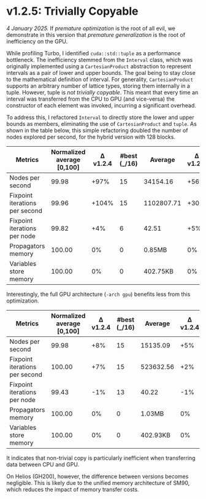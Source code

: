# v1.2.5: Trivially Copyable

_4 January 2025._ If _premature optimization_ is the root of all evil, we demonstrate in this version that _premature generalization_ is the root of inefficiency on the GPU.

While profiling Turbo, I identified `cuda::std::tuple` as a performance bottleneck.
The inefficiency stemmed from the `Interval` class, which was originally implemented using a `CartesianProduct` abstraction to represent intervals as a pair of lower and upper bounds.
The goal being to stay close to the mathematical definition of interval.
For generality, `CartesianProduct` supports an arbitrary number of lattice types, storing them internally in a tuple.
However, tuple is _not trivially copyable_.
This meant that every time an interval was transferred from the CPU to GPU (and vice-versa) the constructor of each element was invoked, incurring a significant overhead.

To address this, I refactored `Interval` to directly store the lower and upper bounds as members, eliminating the use of `CartesianProduct` and `tuple`.
As shown in the table below, this simple refactoring doubled the number of nodes explored per second, for the hybrid version with 128 blocks.

| Metrics | Normalized average [0,100] | Δ v1.2.4 | #best (_/16) | Average | Δ v1.2.4 | Median | Δ v1.2.4 |
|---------|----------------------------|----------|--------------|---------|----------|--------|----------|
| Nodes per second | 99.98 | +97% | 15 | 34154.16 | +56% | 17018.07 | +180% |
| Fixpoint iterations per second | 99.96 | +104% | 15 | 1102807.71 | +30% | 419951.32 | +192% |
| Fixpoint iterations per node | 99.82 | +4% | 6 | 42.51 | +5% | 25.34 | +11% |
| Propagators memory | 100.00 | 0% | 0 | 0.85MB | 0% | 0.42MB | 0% |
| Variables store memory | 100.00 | 0% | 0 | 402.75KB | 0% | 208.20KB | 0% |

Interestingly, the full GPU architecture (`-arch gpu`) benefits less from this optimization.

| Metrics | Normalized average [0,100] | Δ v1.2.4 | #best (_/16) | Average | Δ v1.2.4 | Median | Δ v1.2.4 |
|---------|----------------------------|----------|--------------|---------|----------|--------|----------|
| Nodes per second | 99.98 | +8% | 15 | 15135.09 | +5% | 6002.31 | +7% |
| Fixpoint iterations per second | 100.00 | +7% | 15 | 523632.56 | +2% | 151634.36 | +11% |
| Fixpoint iterations per node | 99.43 | -1% | 13 | 40.22 | -1% | 24.03 | 0% |
| Propagators memory | 100.00 | 0% | 0 | 1.03MB | 0% | 0.51MB | 0% |
| Variables store memory | 100.00 | 0% | 0 | 402.93KB | 0% | 208.39KB | 0% |

It indicates that non-trivial copy is particularly inefficient when transferring data between CPU and GPU.

On Helios (GH200), however, the difference between versions becomes negligible. This is likely due to the unified memory architecture of SM90, which reduces the impact of memory transfer costs.
